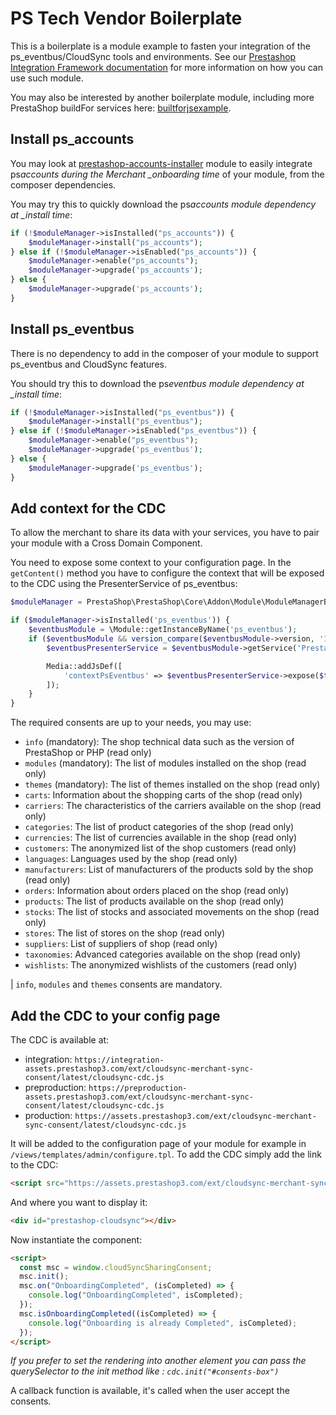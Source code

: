 # PS Tech Vendor Boilerplate

This is a boilerplate is a module example to fasten your integration of the ps_eventbus/CloudSync tools and environments.
See our [Prestashop Integration Framework documentation](https://docs.cloud.prestashop.com/7-prestashop-cloudsync/) for more information on how you can use such module.

You may also be interested by another boilerplate module, including more PrestaShop buildFor services here: [builtforjsexample](https://github.com/PrestaShopCorp/builtforjsexample).

## Install ps_accounts

You may look at [prestashop-accounts-installer](https://github.com/PrestaShopCorp/prestashop-accounts-installer) module to easily integrate ps*accounts during the Merchant \_onboarding time* of your module, from the composer dependencies.

You may try this to quickly download the ps*accounts module dependency at \_install time*:

```php
if (!$moduleManager->isInstalled("ps_accounts")) {
    $moduleManager->install("ps_accounts");
} else if (!$moduleManager->isEnabled("ps_accounts")) {
    $moduleManager->enable("ps_accounts");
    $moduleManager->upgrade('ps_accounts');
} else {
    $moduleManager->upgrade('ps_accounts');
}
```

## Install ps_eventbus

There is no dependency to add in the composer of your module to support ps_eventbus and CloudSync features.

You should try this to download the ps*eventbus module dependency at \_install time*:

```php
if (!$moduleManager->isInstalled("ps_eventbus")) {
    $moduleManager->install("ps_eventbus");
} else if (!$moduleManager->isEnabled("ps_eventbus")) {
    $moduleManager->enable("ps_eventbus");
    $moduleManager->upgrade('ps_eventbus');
} else {
    $moduleManager->upgrade('ps_eventbus');
}
```

## Add context for the CDC

To allow the merchant to share its data with your services, you have to pair your module with a Cross Domain Component.

You need to expose some context to your configuration page. In the `getContent()` method you have to configure the context that will be exposed to the CDC using the PresenterService of ps_eventbus:

```php
$moduleManager = PrestaShop\PrestaShop\Core\Addon\Module\ModuleManagerBuilder::getInstance()->build();

if ($moduleManager->isInstalled('ps_eventbus')) {
    $eventbusModule = \Module::getInstanceByName('ps_eventbus');
    if ($eventbusModule && version_compare($eventbusModule->version, '1.9.0', '>=')) {
        $eventbusPresenterService = $eventbusModule->getService('PrestaShop\Module\PsEventbus\Service\PresenterService');

        Media::addJsDef([
            'contextPsEventbus' => $eventbusPresenterService->expose($this, ['info', 'modules', 'themes', 'orders']),
        ]);
    }
}
```

The required consents are up to your needs, you may use:

- `info` (mandatory): The shop technical data such as the version of PrestaShop or PHP (read only)
- `modules` (mandatory): The list of modules installed on the shop (read only)
- `themes` (mandatory): The list of themes installed on the shop (read only)
- `carts`: Information about the shopping carts of the shop (read only)
- `carriers`: The characteristics of the carriers available on the shop (read only)
- `categories`: The list of product categories of the shop (read only)
- `currencies`: The list of currencies available in the shop (read only)
- `customers`: The anonymized list of the shop customers (read only)
- `languages`: Languages used by the shop (read only)
- `manufacturers`: List of manufacturers of the products sold by the shop (read only)
- `orders`: Information about orders placed on the shop (read only)
- `products`: The list of products available on the shop (read only)
- `stocks`: The list of stocks and associated movements on the shop (read only)
- `stores`: The list of stores on the shop (read only)
- `suppliers`: List of suppliers of shop (read only)
- `taxonomies`: Advanced categories available on the shop (read only)
- `wishlists`: The anonymized wishlists of the customers (read only)

| `info`, `modules` and `themes` consents are mandatory.

## Add the CDC to your config page

The CDC is available at:

- integration: `https://integration-assets.prestashop3.com/ext/cloudsync-merchant-sync-consent/latest/cloudsync-cdc.js`
- preproduction: `https://preproduction-assets.prestashop3.com/ext/cloudsync-merchant-sync-consent/latest/cloudsync-cdc.js`
- production: `https://assets.prestashop3.com/ext/cloudsync-merchant-sync-consent/latest/cloudsync-cdc.js`

It will be added to the configuration page of your module for example in `/views/templates/admin/configure.tpl`. To add the CDC simply add the link to the CDC:

```html
<script src="https://assets.prestashop3.com/ext/cloudsync-merchant-sync-consent/latest/cloudsync-cdc.js"></script>
```

And where you want to display it:

```html
<div id="prestashop-cloudsync"></div>
```

Now instantiate the component:

```html
<script>
  const msc = window.cloudSyncSharingConsent;
  msc.init();
  msc.on("OnboardingCompleted", (isCompleted) => {
    console.log("OnboardingCompleted", isCompleted);
  });
  msc.isOnboardingCompleted((isCompleted) => {
    console.log("Onboarding is already Completed", isCompleted);
  });
</script>
```

_If you prefer to set the rendering into another element you can pass the querySelector to the init method like : `cdc.init("#consents-box")`_

A callback function is available, it's called when the user accept the consents.
